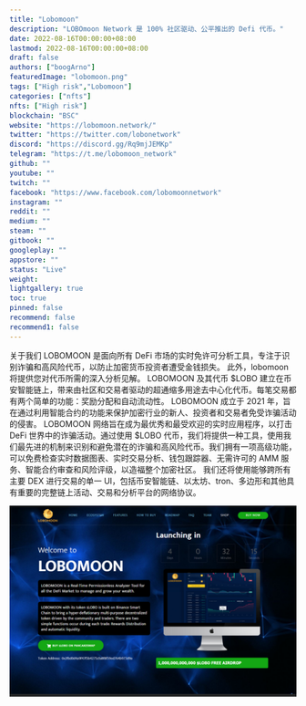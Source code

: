 ```yaml
---
title: "Lobomoon"
description: "LOBOmoon Network 是 100% 社区驱动、公平推出的 Defi 代币。"
date: 2022-08-16T00:00:00+08:00
lastmod: 2022-08-16T00:00:00+08:00
draft: false
authors: ["boogArno"]
featuredImage: "lobomoon.png"
tags: ["High risk","Lobomoon"]
categories: ["nfts"]
nfts: ["High risk"]
blockchain: "BSC"
website: "https://lobomoon.network/"
twitter: "https://twitter.com/lobonetwork"
discord: "https://discord.gg/Rq9mjJEMKp"
telegram: "https://t.me/lobomoon_network"
github: ""
youtube: ""
twitch: ""
facebook: "https://www.facebook.com/lobomoonnetwork"
instagram: ""
reddit: ""
medium: ""
steam: ""
gitbook: ""
googleplay: ""
appstore: ""
status: "Live"
weight: 
lightgallery: true
toc: true
pinned: false
recommend: false
recommend1: false
---
```

关于我们
LOBOMOON 是面向所有 DeFi 市场的实时免许可分析工具，专注于识别诈骗和高风险代币，以防止加密货币投资者遭受金钱损失。
此外，lobomoon 将提供您对代币所需的深入分析见解。
LOBOMOON 及其代币 $LOBO 建立在币安智能链上，带来由社区和交易者驱动的超通缩多用途去中心化代币。每笔交易都有两个简单的功能：奖励分配和自动流动性。
LOBOMOON 成立于 2021 年，旨在通过利用智能合约的功能来保护加密行业的新人、投资者和交易者免受诈骗活动的侵害。
LOBOMOON 网络旨在成为最优秀和最受欢迎的实时应用程序，以打击 DeFi 世界中的诈骗活动。通过使用 $LOBO 代币，我们将提供一种工具，使用我们最先进的机制来识别和避免潜在的诈骗和高风险代币。我们拥有一项高级功能，可以免费检查实时数据图表、实时交易分析、钱包跟踪器、无需许可的 AMM 服务、智能合约审查和风险评级，以造福整个加密社区。
我们还将使用能够跨所有主要 DEX 进行交易的单一 UI，包括币安智能链、以太坊、tron、多边形和其他具有重要的完整链上活动、交易和分析平台的网络协议。

![lobomoon-dapp-other-bsc-image1_d225a78dcbe3f25ed08ed2e61dddc2be](lobomoon-dapp-other-bsc-image1_d225a78dcbe3f25ed08ed2e61dddc2be.png)